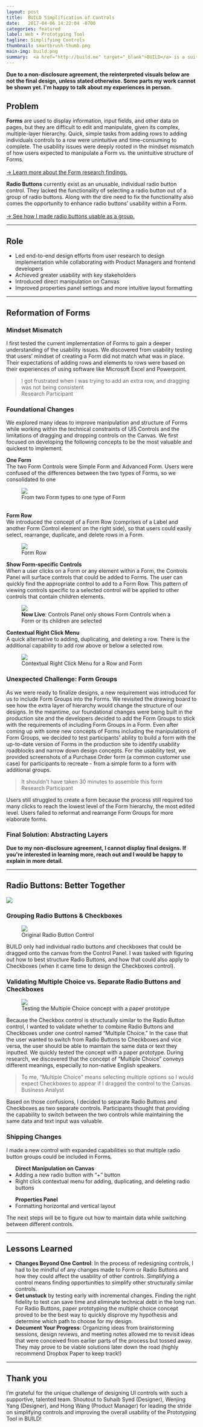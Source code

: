 ```yaml
---
layout: post
title:  BUILD Simplification of Controls
date:   2017-04-06 14:22:04 -0700
categories: featured
label: Web • Prototyping Tool 
tagline: Simplifying Controls
thumbnail: smartbrush-thumb.png
main-img: build.png
summary:  <a href="http://build.me" target="_blank">BUILD</a> is a suite of design tools in the SAP Cloud Platform that empowers SAP customers, partners, and business analysts to build enterprise apps and validate them with users, while learning the design-led development process. I simplified the most frequently used UI5 controls in BUILD’s Prototyping Tool.
---
```

<section class="project-body">
<p>
<b>Due to a non-disclosure agreement, the reinterpreted visuals below are not the final design, unless stated otherwise. Some parts my work cannot be shown yet. I'm happy to talk about my experiences in person.</b> 
</p>
  <h2>Problem</h2>
<p>
<b>Forms</b> are used to display information, input fields, and other data on pages, but they are difficult to edit and manipulate, given its complex, multiple-layer hierarchy. Quick, simple tasks from adding rows to adding individuals controls to a row were unintuitive and time-consuming to complete. The usability issues were deeply rooted in the mindset mismatch of how users expected to manipulate a Form vs. the unintuitive structure of Forms. 
<br>
<br>
<a href="#formresearch">&rarr; Learn more about the Form research findings.</a>
 </p>
 <p>
<b>Radio Buttons</b> currently exist as an unusable, individual radio button control. They lacked the functionality of selecting a radio button out of a group of radio buttons. Along with the dire need to fix the functionality also comes the opportunity to enhance radio buttons’ usability within a Form.
<br>
<br>
<a href="#radiobuttons">&rarr; See how I made radio buttons usable as a group.</a>
 </p>
</section>
<hr>
<section class="project-body">
  <h2>Role</h2>
  <p>
  <ul>
  <li>Led end-to-end design efforts from user research to design implementation while collaborating with Product Managers and frontend developers</li>
    <li>Achieved greater usability with key stakeholders</li>
  <li>Introduced direct manipulation on Canvas</li>
  <li>Improved properties panel settings and more intuitive layout formatting</li>
  </ul>
  </p>
</section>
<hr>
<section class="project-body">
  <h2>Reformation of Forms</h2>
  <h3 class="project-body" id="formresearch">Mindset Mismatch</h3>
  <p>
  I first tested the current implementation of Forms to gain a deeper understanding of the usability issues. We discovered from usability testing that users’ mindset of creating a Form did not match what was in place. Their expectations of adding rows and elements to rows were based on their experiences of using software like Microsoft Excel and Powerpoint.
  </p>
  <blockquote>
    I got frustrated when I was trying to add an extra row, and dragging was not being consistent
    <footer>Research Participant</footer>
  </blockquote>
  <h3 class="project-body">Foundational Changes</h3>
  <p>
 We explored many ideas to improve manipulation and structure of Forms while working within the technical constraints of UI5 Controls and the limitations of dragging and dropping controls on the Canvas. We first focused on developing the following concepts to be the most valuable and quickest to implement.
</p>
  <b>One Form</b>
  <br>
  The two Form Controls were Simple Form and Advanced Form. Users were confused of the differences between the two types of Forms, so we consolidated to one
<figure>
    <img src="{{ site.baseurl }}/img/portfolio/build/OneForm.png" class="img-responsive center-block">
    <figcaption>From two Form types to one type of Form</figcaption>
</figure>
<br>
<b>Form Row</b>
<br>
We introduced the concept of a Form Row (comprises of a Label and another Form Control element on the right side), so that users could easily select, rearrange, duplicate, and delete rows in a Form. 
<figure>
    <img src="{{ site.baseurl }}/img/portfolio/build/FormRow.png" class="img-responsive center-block">
    <figcaption>Form Row</figcaption>
  </figure>
  <b>Show Form-specific Controls</b>
  <br>
  When a user clicks on a Form or any element within a Form, the Controls Panel will surface controls that could be added to Forms. The user can quickly find the appropriate control to add to a Form Row. This pattern of viewing controls specific to a selected control will be applied to other controls that contain children elements.
<figure>
    <img src="{{ site.baseurl }}/img/portfolio/build/CPFormControls.png" class="img-responsive center-block">
    <figcaption><b>Now Live</b>: Controls Panel only shows Form Controls when a Form or its children are selected</figcaption>
  </figure>
<b>Contextual Right Click Menu</b>
<br>
 A quick alternative to adding, duplicating, and deleting a row. There is the additional capability to add row above or below a selected row.
<figure>
    <img src="{{ site.baseurl }}/img/portfolio/build/RightClickMenu1.png" class="img-responsive center-block">
    <figcaption>Contextual Right Click Menu for a Row and Form</figcaption>
  </figure>
  <h3 class="project-body">Unexpected Challenge: Form Groups</h3>
  <p>
As we were ready to finalize designs, a new requirement was introduced for us to include Form Groups into the Forms. We revisited the drawing board to see how the extra layer of hierarchy would change the structure of our designs. In the meantime, our foundational changes were being built in the production site and the developers decided to add the Form Groups to stick with the requirements of including Form Groups in a Form. Even after coming up with some new concepts of Forms including the manipulations of Form Groups, we decided to test participants’ ability to build a form with the up-to-date version of Forms in the production site to identify usability roadblocks and narrow down design concepts. For the usability test, we provided screenshots of a Purchase Order form (a common customer use case) for participants to recreate - from a simple form to a form with additional groups.
  </p>
    <blockquote>
    It shouldn't have taken 30 minutes to assemble this form
    <footer>Research Participant</footer>
  </blockquote>
  <p>
  Users still struggled to create a form because the process still required too many clicks to reach the lowest level of the Form hierarchy, the most edited level. Users failed to reformat and rearrange Form Groups for more elaborate forms.
  </p>
  <h3 class="project-body">Final Solution: Abstracting Layers</h3>
  <p>
    <b>Due to my non-disclosure agreement, I cannot display final designs. If you're interested in learning more, reach out and I would be happy to explain in more detail.</b>
  </p>
</section>
<hr>
<section class="project-body" id="radiobuttons">
  <h2>Radio Buttons: Better Together</h2>
  <p>
    <img src="{{ site.baseurl }}/img/portfolio/build/RadioButtons.png" class="img-responsive center-block">
  <h3 class="project-body">Grouping Radio Buttons & Checkboxes</h3>
  <figure>
    <img src="{{ site.baseurl }}/img/portfolio/build/RadioButton.png" class="img-responsive center-block">
    <figcaption>Original Radio Button Control</figcaption>
  </figure>
  <p>
  BUILD only had individual radio buttons and checkboxes that could be dragged onto the canvas from the Control Panel. I was tasked with figuring out how to best structure Radio Buttons, and how that could also apply to Checkboxes (when it came time to design the Checkboxes control).
  </p>
  <h3 class="project-body">Validating Multiple Choice vs. Separate Radio Buttons and Checkboxes</h3>
  <figure>
    <img src="{{ site.baseurl }}/img/portfolio/build/radiobuttonpaperproto.jpg" class="img-responsive center-block">
    <figcaption>Testing the Multiple Choice concept with a paper prototype</figcaption>
  </figure>
  <p>
  Because the Checkbox control is structurally similar to the Radio Button control, I wanted to validate whether to combine Radio Buttons and Checkboxes under one control named “Multiple Choice.” In the case that the user wanted to switch from Radio Buttons to Checkboxes and vice versa, the user should be able to maintain the same data or text they inputted. We quickly tested the concept with a paper prototype. During research, we discovered that the concept of “Multiple Choice” conveys different meanings, especially to non-native English speakers. 
  </p>
<blockquote>
  To me, “Multiple Choice” means selecting multiple options so I would expect Checkboxes to appear if I dragged the control to the Canvas
  <footer>Business Analyst</footer>
</blockquote>
<p>
Based on those confusions, I decided to separate Radio Buttons and Checkboxes as two separate controls. Participants thought that providing the capability to switch between the two controls while maintaining the same data and text input was valuable.
  <h3 class="project-body">Shipping Changes</h3>
  <p>
  I made a new control with expanded capabilities so that multiple radio button groups could be included in Forms. 
  </p>
  <p>
  <ul>
  <b>Direct Manipulation on Canvas</b>
  <li>Adding a new radio button with “+” button</li>
  <li>Right click contextual menu for adding, duplicating, and deleting radio buttons</li>
  </ul>
  </p>
  <p>
    <ul>
      <b>Properties Panel</b>
      <li>Formatting horizontal and vertical layout</li>
    </ul>
  </p>
  <p>
  The next steps will be to figure out how to maintain data while switching between different controls.
  </p>
</section>
<hr>
<section class="project-body">
  <h2>Lessons Learned</h2>
  <p>
<ul>
<li>
<b>Changes Beyond One Control</b>: In the process of redesigning controls, I had to be mindful of any changes made to Form or Radio Buttons and how they could affect the usability of other controls. Simplifying a control means finding opportunities to simplify other structurally similar controls.
</li>
<li>
<b>Get unstuck</b> by testing early with incremental changes. Finding the right fidelity to test can save time and eliminate technical debt in the long run. For Radio Buttons, paper prototyping the multiple choice concept proved to be the best way to quickly disprove my hypothesis and determine which path to choose for my design.
</li>
<li>
<b>Document Your Progress</b>: Organizing ideas from brainstorming sessions, design reviews, and meeting notes allowed me to revisit ideas that were conceived from earlier parts of the process but tossed away. They may prove to be viable solutions later down the road (highly recommend Dropbox Paper to keep track!)
</li>
</ul>
  </p>
</section>
<hr>
<section class="project-body">
  <h2>Thank you</h2>
  <p>
I’m grateful for the unique challenge of designing UI controls with such a supportive, talented team. Shoutout to Suhaib Syed (Designer), Wenjing Yang (Designer), and Hong Wang (Product Manager) for leading the stride on simplifying controls and improving the overall usability of the Prototyping Tool in BUILD!
  </p>
</section>